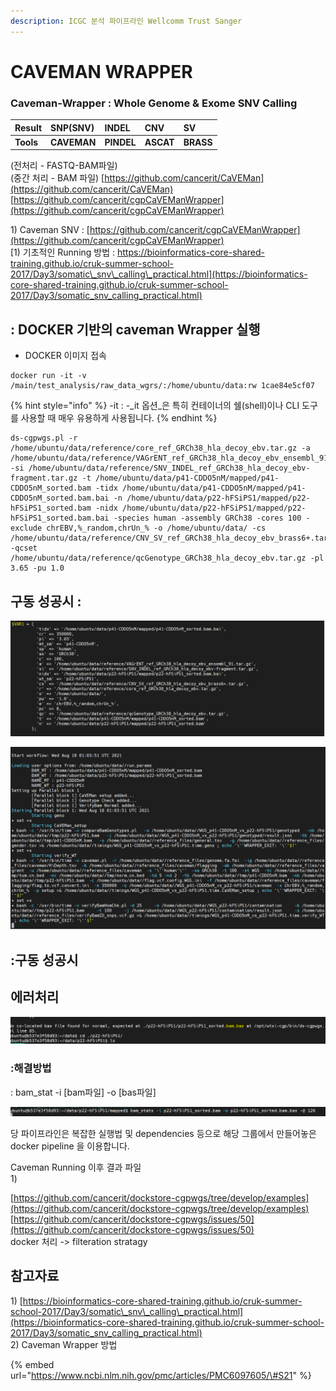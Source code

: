 ```yaml
---
description: ICGC 분석 파이프라인 Wellcomm Trust Sanger
---
```


# CAVEMAN WRAPPER

### Caveman-Wrapper : Whole Genome & Exome SNV Calling 

| **Result** | **SNP\(SNV\)** | **INDEL** | **CNV** | **SV** |
| :--- | :--- | :--- | :--- | :--- |
| **Tools** | **CAVEMAN** | **PINDEL** | **ASCAT** | **BRASS** |

\(전처리 - FASTQ-BAM파일\)  
\(중간 처리 - BAM 파일\) [https://github.com/cancerit/CaVEMan](https://github.com/cancerit/CaVEMan)  
[https://github.com/cancerit/cgpCaVEManWrapper](https://github.com/cancerit/cgpCaVEManWrapper)

1\) Caveman SNV : [https://github.com/cancerit/cgpCaVEManWrapper](https://github.com/cancerit/cgpCaVEManWrapper)  
[1\) 기초적인 Running 방법 : https://bioinformatics-core-shared-training.github.io/cruk-summer-school-2017/Day3/somatic\_snv\_calling\_practical.html](https://bioinformatics-core-shared-training.github.io/cruk-summer-school-2017/Day3/somatic_snv_calling_practical.html)

## : DOCKER 기반의 caveman Wrapper 실행

* DOCKER 이미지 접속 

```text
docker run -it -v /main/test_analysis/raw_data_wgrs/:/home/ubuntu/data:rw 1cae84e5cf07
```

{% hint style="info" %}
-it :  -_it 옵션_은 특히 컨테이너의 쉘\(shell\)이나 CLI 도구를 사용할 때 매우 유용하게 사용됩니다.
{% endhint %}

```text
ds-cgpwgs.pl -r /home/ubuntu/data/reference/core_ref_GRCh38_hla_decoy_ebv.tar.gz -a /home/ubuntu/data/reference/VAGrENT_ref_GRCh38_hla_decoy_ebv_ensembl_91.tar.gz -si /home/ubuntu/data/reference/SNV_INDEL_ref_GRCh38_hla_decoy_ebv-fragment.tar.gz -t /home/ubuntu/data/p41-CDDO5nM/mapped/p41-CDDO5nM_sorted.bam -tidx /home/ubuntu/data/p41-CDDO5nM/mapped/p41-CDDO5nM_sorted.bam.bai -n /home/ubuntu/data/p22-hFSiPS1/mapped/p22-hFSiPS1_sorted.bam -nidx /home/ubuntu/data/p22-hFSiPS1/mapped/p22-hFSiPS1_sorted.bam.bai -species human -assembly GRCh38 -cores 100 -exclude chrEBV,%_random,chrUn_% -o /home/ubuntu/data/ -cs /home/ubuntu/data/reference/CNV_SV_ref_GRCh38_hla_decoy_ebv_brass6+.tar.gz -qcset /home/ubuntu/data/reference/qcGenotype_GRCh38_hla_decoy_ebv.tar.gz -pl 3.65 -pu 1.0
```

## 구동 성공시 :

![](../../.gitbook/assets/image%20%28102%29.png)

![](../../.gitbook/assets/image%20%28106%29.png)





## :구동 성공시





## 

## 에러처리

![bas &#xD30C;&#xC77C;&#xC774; &#xC5C6;&#xB294; &#xACBD;&#xC6B0;](../../.gitbook/assets/image%20%28107%29.png)

### :해결방법 

: bam\_stat -i \[bam파일\] -o \[bas파일\] 

![](../../.gitbook/assets/image%20%28104%29.png)





  
당 파이프라인은 복잡한 실행법 및 dependencies 등으로 해당 그룹에서 만들어놓은 docker pipeline 을 이용합니다.



Caveman Running 이후 결과 파일  
1\) 







[https://github.com/cancerit/dockstore-cgpwgs/tree/develop/examples](https://github.com/cancerit/dockstore-cgpwgs/tree/develop/examples)  
[https://github.com/cancerit/dockstore-cgpwgs/issues/50](https://github.com/cancerit/dockstore-cgpwgs/issues/50)  
docker 처리 -&gt; filteration stratagy







## 참고자료

1\) [https://bioinformatics-core-shared-training.github.io/cruk-summer-school-2017/Day3/somatic\_snv\_calling\_practical.html](https://bioinformatics-core-shared-training.github.io/cruk-summer-school-2017/Day3/somatic_snv_calling_practical.html)  
2\) Caveman Wrapper 방법

{% embed url="https://www.ncbi.nlm.nih.gov/pmc/articles/PMC6097605/\#S21" %}





